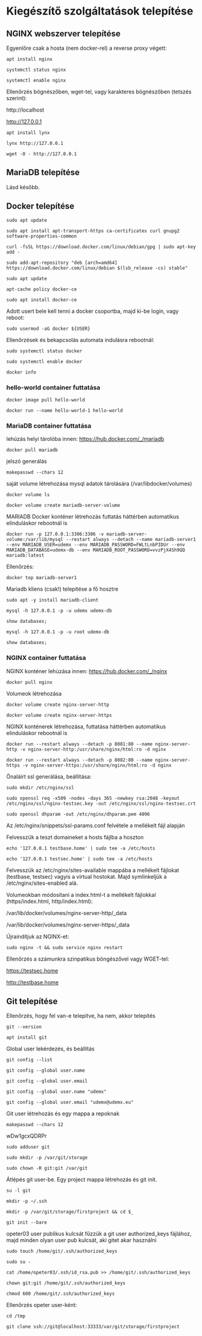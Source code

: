# Kiegészítő szolgáltatások telepítése



## NGINX webszerver telepítése

Egyenlőre csak a hosta (nem docker-rel) a reverse proxy végett:

`apt install nginx`

`systemctl status nginx`

`systemctl enable nginx`


Ellenőrzés bögnészőben, wget-tel, vagy karakteres bögnészőben (tetszés szerint):

http://localhost

http://127.0.0.1

`apt install lynx`

`lynx http://127.0.0.1`


`wget -O - http://127.0.0.1`




## MariaDB telepítése

Lásd később.

## Docker telepítése

`sudo apt update`

`sudo apt install apt-transport-https ca-certificates curl gnupg2 software-properties-common`

`curl -fsSL https://download.docker.com/linux/debian/gpg | sudo apt-key add -`

`sudo add-apt-repository "deb [arch=amd64] https://download.docker.com/linux/debian $(lsb_release -cs) stable"`

`sudo apt update`

`apt-cache policy docker-ce`

`sudo apt install docker-ce`

Adott usert bele kell tenni a docker csoportba, majd ki-be login, vagy reboot:

`sudo usermod -aG docker ${USER}`

Ellenőrzések és bekapcsolás automata indulásra rebootnál:

`sudo systemctl status docker`

`sudo systemctl enable docker`

`docker info`

### hello-world container futtatása

`docker image pull hello-world`

`docker run --name hello-world-1 hello-world`

### MariaDB container futtatása

lehúzás helyi tárolóba innen: https://hub.docker.com/_/mariadb

`docker pull mariadb`

jelszó generálás

`makepasswd --chars 12`

saját volume létrehozása mysql adatok tárolására (/var/libdocker/volumes)

`docker volume ls`

`docker volume create mariadb-server-volume`

MARIADB Docker konténer létrehozás futtatás háttérben automatikus elinduláskor rebootnál is

`docker run -p 127.0.0.1:3306:3306 -v mariadb-server-volume:/var/lib/mysql --restart always --detach --name mariadb-server1 --env MARIADB_USER=udemx --env MARIADB_PASSWORD=FWLtLnbPIDUr --env MARIADB_DATABASE=udemx-db --env MARIADB_ROOT_PASSWORD=vvzPjX4Sh9QQ  mariadb:latest`


Ellenőrzés:

`docker top mariadb-server1`

Mariadb kliens (csak!) telepítése a fő hosztre

`sudo apt -y install mariadb-client`

`mysql -h 127.0.0.1 -p -u udemx udemx-db`

`show databases;`

`mysql -h 127.0.0.1 -p -u root udemx-db`

`show databases;`

### NGINX container futtatása

NGINX konténer lehúzása innen: https://hub.docker.com/_/nginx

`docker pull nginx`

Volumeok létrehozása

`docker volume create nginx-server-http`

`docker volume create nginx-server-https`

NGINX konténerek létrehozása, futtatása háttérben automatikus elinduláskor rebootnál is

`docker run --restart always --detach -p 8081:80 --name nginx-server-http -v nginx-server-http:/usr/share/nginx/html:ro -d nginx`

`docker run --restart always --detach -p 8082:80 --name nginx-server-https -v nginx-server-https:/usr/share/nginx/html:ro -d nginx`

Önaláírt ssl generálása, beállítása:

`sudo mkdir /etc/nginx/ssl`

`sudo openssl req -x509 -nodes -days 365 -newkey rsa:2048 -keyout /etc/nginx/ssl/nginx-testsec.key -out /etc/nginx/ssl/nginx-testsec.crt`

`sudo openssl dhparam -out /etc/nginx/dhparam.pem 4096`

Az /etc/nginx/snippets/ssl-params.conf felvétele a mellékelt fájl alapján

Felvesszük a teszt domaineket a hosts fájlba a hoszton

`echo '127.0.0.1 testbase.home' | sudo tee -a /etc/hosts`

`echo '127.0.0.1 testsec.home' | sudo tee -a /etc/hosts`

Felvesszük az /etc/nginx/sites-available mappába a mellékelt fájlokat (testbase, testsec) vagyis a virtual hostokat. Majd symlinkeljük a /etc/nginx/sites-enabled alá.

Volumeokban módosítani a index.html-t a mellékelt fájlokkal (https/index.html, http/index.html):

/var/lib/docker/volumes/nginx-server-http/_data

/var/lib/docker/volumes/nginx-server-https/_data


Újraindítjuk az NGINX-et:

`sudo nginx -t && sudo service nginx restart`

Ellenőrzés a számunkra szinpatikus böngészővel vagy WGET-tel:

https://testsec.home

http://testbase.home


## Git telepítése



Ellenőrzés, hogy fel van-e telepítve, ha nem, akkor telepítés

`git --version`

`apt install git`


Global user lekérdezés, és beállítás

`git config --list`

`git config --global user.name`

`git config --global user.email`

`git config --global user.name "udemx"`

`git config --global user.email "udemx@udemx.eu"`


Git user létrehozás és egy mappa a repoknak

`makepasswd --chars 12`

wDw1gcxQDRPr

`sudo adduser git`

`sudo mkdir -p /var/git/storage`

`sudo chown -R git:git /var/git`


Átlépés git user-be. Egy project mappa létrehozás és git init.

`su -l git`

`mkdir -p ~/.ssh`

`mkdir -p /var/git/storage/firstproject && cd $_`

`git init --bare`


opeter03 user publikus kulcsát fűzzük a git user authorized_keys fájlához, majd minden olyan user pub kulcsát, aki gitet akar használni

`sudo touch /home/git/.ssh/authorized_keys`

`sudo su -`

`cat /home/opeter03/.ssh/id_rsa.pub >> /home/git/.ssh/authorized_keys`

`chown git:git /home/git/.ssh/authorized_keys`

`chmod 600 /home/git/.ssh/authorized_keys`

Ellenőrzés opeter user-ként:

`cd /tmp`

`git clone ssh://git@localhost:33333/var/git/storage/firstproject`














